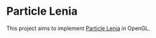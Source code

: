# Particle Lenia
This project aims to implement [Particle Lenia](https://google-research.github.io/self-organising-systems/particle-lenia/) in OpenGL.